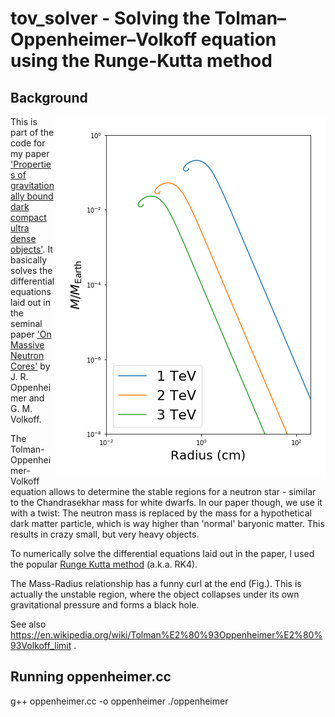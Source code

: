 # tov_solver - Solving the Tolman–Oppenheimer–Volkoff equation using the Runge-Kutta method

## Background

<img align="right" src="https://github.com/cjdietl/tov_solver/blob/master/MR_a.png">

This is part of the code for my paper ['Properties of gravitationally bound dark compact ultra dense objects'](http://linkinghub.elsevier.com/retrieve/pii/S0370269312001463). It basically solves the differential equations laid out in the seminal paper ['On Massive Neutron Cores'](http://prola.aps.org/abstract/PR/v55/i4/p374_1) by J. R. Oppenheimer and G. M. Volkoff. 

The Tolman-Oppenheimer-Volkoff equation allows to determine the stable regions for a neutron star - similar to the Chandrasekhar mass for white dwarfs. In our paper though, we use it with a twist: The neutron mass is replaced by the mass for a hypothetical dark matter particle, which is way higher than 'normal' baryonic matter. This results in crazy small, but very heavy objects.

To numerically solve the differential equations laid out in the paper, I used the popular [Runge Kutta method](https://en.wikipedia.org/wiki/Runge%E2%80%93Kutta_methods) (a.k.a. RK4).

The Mass-Radius relationship has a funny curl at the end (Fig.). This is actually the unstable region, where the object collapses under its own gravitational pressure and forms a black hole.

See also https://en.wikipedia.org/wiki/Tolman%E2%80%93Oppenheimer%E2%80%93Volkoff_limit .

## Running oppenheimer.cc
g++ oppenheimer.cc -o oppenheimer
./oppenheimer
